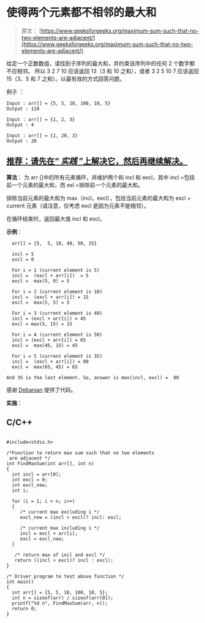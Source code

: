 # 使得两个元素都不相邻的最大和

> 原文： [https://www.geeksforgeeks.org/maximum-sum-such-that-no-two-elements-are-adjacent/](https://www.geeksforgeeks.org/maximum-sum-such-that-no-two-elements-are-adjacent/)

给定一个正数数组，请找到子序列的最大和，并约束该序列中的任何 2 个数字都不应相邻。 所以 3 2 7 10 应该返回 13（3 和 10 之和），或者 3 2 5 10 7 应该返回 15（3、5 和 7 之和）。以最有效的方式回答问题。

例子 ：

```
Input : arr[] = {5, 5, 10, 100, 10, 5}
Output : 110

Input : arr[] = {1, 2, 3}
Output : 4

Input : arr[] = {1, 20, 3}
Output : 20

```

## [推荐：请先在“ ***<u>实践</u>*** ”上解决它，然后再继续解决。](https://practice.geeksforgeeks.org/problems/stickler-theif/0)

**算法**：
为 arr []中的所有元素循环，并维护两个和 incl 和 excl，其中 incl =包括前一个元素的最大和，而 exl =排除前一个元素的最大和。

排除当前元素的最大和为 max（incl，excl），包括当前元素的最大和为 excl + current 元素（请注意，仅考虑 excl 是因为元素不能相邻）。

在循环结束时，返回最大值 incl 和 excl。

**示例**：

```
  arr[] = {5,  5, 10, 40, 50, 35}

  incl = 5 
  excl = 0

  For i = 1 (current element is 5)
  incl =  (excl + arr[i])  = 5
  excl =  max(5, 0) = 5

  For i = 2 (current element is 10)
  incl =  (excl + arr[i]) = 15
  excl =  max(5, 5) = 5

  For i = 3 (current element is 40)
  incl = (excl + arr[i]) = 45
  excl = max(5, 15) = 15

  For i = 4 (current element is 50)
  incl = (excl + arr[i]) = 65
  excl =  max(45, 15) = 45

  For i = 5 (current element is 35)
  incl =  (excl + arr[i]) = 80
  excl =  max(65, 45) = 65

And 35 is the last element. So, answer is max(incl, excl) =  80

```

感谢 [Debanjan](http://groups.google.co.in/group/algogeeks/browse_thread/thread/eb90efd8f8d4a040/6700a1c909841637?lnk=gst&q=Given+an+array+all+of+whose+elements+are+positive+numbers%2C+find+the+maximum+sum+of+a+subsequence+with+the+constraint+that+no+2+numbers+in+the+sequence+should+be+adjacent+in+the+array#6700a1c909841637) 提供了代码。

**实施**：

## C/C++ 

```

#include<stdio.h> 

/*Function to return max sum such that no two elements 
 are adjacent */
int FindMaxSum(int arr[], int n) 
{ 
  int incl = arr[0]; 
  int excl = 0; 
  int excl_new; 
  int i; 

  for (i = 1; i < n; i++) 
  { 
     /* current max excluding i */
     excl_new = (incl > excl)? incl: excl; 

     /* current max including i */
     incl = excl + arr[i]; 
     excl = excl_new; 
  } 

   /* return max of incl and excl */
   return ((incl > excl)? incl : excl); 
} 

/* Driver program to test above function */
int main() 
{ 
  int arr[] = {5, 5, 10, 100, 10, 5}; 
  int n = sizeof(arr) / sizeof(arr[0]); 
  printf("%d n", FindMaxSum(arr, n)); 
  return 0; 
} 

```
